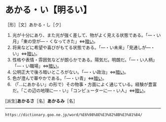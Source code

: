 # あかる・い【明るい】

［形］［文］あかる・し［ク］
1.  光が十分にあり、また光が強く差して、物がよく見える状態である。「―・い月」「東の空が―・くなってきた」⇔[暗い](https://dictionary.goo.ne.jp/word/%E6%9A%97%E3%81%84/#jn-63286)。
2.  将来などに希望や喜びがもてる状態である。「―・い未来」「見通しが―・い」⇔[暗い](https://dictionary.goo.ne.jp/word/%E6%9A%97%E3%81%84/#jn-63286)。
3.  性格や表情・雰囲気などが朗らかである。陽気だ。明朗だ。「―・い人柄」「―・い職場」⇔[暗い](https://dictionary.goo.ne.jp/word/%E6%9A%97%E3%81%84/#jn-63286)。
4.  公明正大で後ろ暗いところがない。「―・い政治」⇔[暗い](https://dictionary.goo.ne.jp/word/%E6%9A%97%E3%81%84/#jn-63286)。
5.  色が澄んで華やかである。「―・い青」⇔[暗い](https://dictionary.goo.ne.jp/word/%E6%9A%97%E3%81%84/#jn-63286)。
6.  （「…にあかるい」の形で）その物事・方面によく通じている。経験が豊富だ。「この辺の地理に―・い」「コンピューターに―・い人」⇔[暗い](https://dictionary.goo.ne.jp/word/%E6%9A%97%E3%81%84/#jn-63286)。
    

\[派生\]**あかるさ**［名］**あかるみ**［名］

---
`https://dictionary.goo.ne.jp/word/%E6%98%8E%E3%82%8B%E3%81%84/`